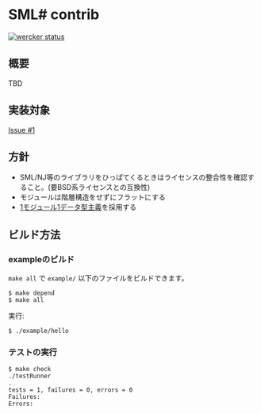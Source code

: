 # SML# contrib
[![wercker status](https://app.wercker.com/status/8577ef8c41de69d1457c588dd15d5229/m "wercker status")](https://app.wercker.com/project/bykey/8577ef8c41de69d1457c588dd15d5229)

## 概要
TBD

## 実装対象
[Issue #1](https://github.com/bleis-tift/SmlSharpContrib/issues/1)

## 方針

 * SML/NJ等のライブラリをひっぱてくるときはライセンスの整合性を確認すること。(要BSD系ライセンスとの互換性)
 * モジュールは階層構造をせずにフラットにする
 * [1モジュール1データ型主義](http://d.hatena.ne.jp/camlspotter/20121216/1355686499)を採用する

## ビルド方法
### exampleのビルド
`make all` で `example/` 以下のファイルをビルドできます。

```shell
$ make depend
$ make all
```

実行:

```shell
$ ./example/hello
```

### テストの実行

```shell
$ make check
./testRunner
.
tests = 1, failures = 0, errors = 0
Failures:
Errors:
```
